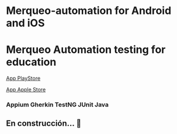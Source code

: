 # Merqueo-automation for Android and iOS

# Merqueo Automation testing for education

[App PlayStore](https://play.google.com/store/apps/details?id=com.merqueo&hl=es_CO&gl=US)

[App Apple Store](https://apps.apple.com/co/app/merqueo-tu-s%C3%BAper-en-l%C3%ADnea/id1080127941)

### Appium Gherkin TestNG JUnit Java 

## En construcción...  🔨